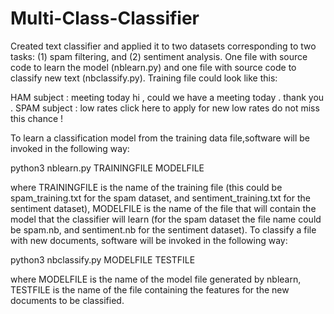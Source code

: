 # Multi-Class-Classifier
Created text classifier and applied it to two datasets corresponding to two tasks: (1) spam filtering, and (2) sentiment analysis.
One file with source code to learn the model (nblearn.py) and one file with source code to classify new text (nbclassify.py).
Training file could look like this:

HAM subject : meeting today hi , could we have a meeting today . thank you . 
SPAM subject : low rates click here to apply for new low rates do not miss this chance !

To learn a classification model from the training data file,software will be invoked in the following way:

python3 nblearn.py TRAININGFILE MODELFILE

where TRAININGFILE is the name of the training file (this could be spam_training.txt for the spam dataset, and sentiment_training.txt for the sentiment dataset), MODELFILE is the name of the file that will contain the model that the classifier will learn (for the spam dataset the file name could be spam.nb, and sentiment.nb for the sentiment dataset).
To classify a file with new documents, software will be invoked in the following way:

python3 nbclassify.py MODELFILE TESTFILE

where MODELFILE is the name of the model file generated by nblearn, TESTFILE is the name of the file containing the features for the new documents to be classified.
